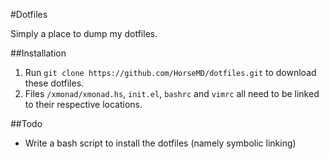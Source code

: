 #Dotfiles

Simply a place to dump my dotfiles.

##Installation

1. Run `git clone https://github.com/HorseMD/dotfiles.git` to download these dotfiles.
2. Files `/xmonad/xmonad.hs`, `init.el`, `bashrc` and `vimrc` all need to be linked to their respective locations.

##Todo

* Write a bash script to install the dotfiles (namely symbolic linking)

